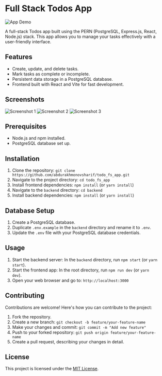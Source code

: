 # Full Stack Todos App

![App Demo](https://github.com/abdurakhmonovsharif/todo_fs_app/assets/115024917/0883357a-8a86-4680-a9a1-11ebd8ba5b9c)

A full-stack Todos app built using the PERN (PostgreSQL, Express.js, React, Node.js) stack. This app allows you to manage your tasks effectively with a user-friendly interface.

## Features

- Create, update, and delete tasks.
- Mark tasks as complete or incomplete.
- Persistent data storage in a PostgreSQL database.
- Frontend built with React and Vite for fast development.

## Screenshots

![Screenshot 1](https://github.com/abdurakhmonovsharif/todo_fs_app/assets/115024917/2a54e9ee-3e7d-4169-88ec-eacf83e6506e)
![Screenshot 2](https://github.com/abdurakhmonovsharif/todo_fs_app/assets/115024917/3b653803-ab4a-4e11-85f6-6bb56db3ecbd)
![Screenshot 3](https://github.com/abdurakhmonovsharif/todo_fs_app/assets/115024917/0883357a-8a86-4680-a9a1-11ebd8ba5b9c)

## Prerequisites

- Node.js and npm installed.
- PostgreSQL database set up.

## Installation

1. Clone the repository: `git clone https://github.com/abdurakhmonovsharif/todo_fs_app.git`
2. Navigate to the project directory: `cd todo_fs_app`
3. Install frontend dependencies: `npm install` (or `yarn install`)
4. Navigate to the `backend` directory: `cd backend`
5. Install backend dependencies: `npm install` (or `yarn install`)

## Database Setup

1. Create a PostgreSQL database.
2. Duplicate `.env.example` in the `backend` directory and rename it to `.env`.
3. Update the `.env` file with your PostgreSQL database credentials.

## Usage

1. Start the backend server: In the `backend` directory, run `npm start` (or `yarn start`).
2. Start the frontend app: In the root directory, run `npm run dev` (or `yarn dev`).
3. Open your web browser and go to: `http://localhost:3000`

## Contributing

Contributions are welcome! Here's how you can contribute to the project:

1. Fork the repository.
2. Create a new branch: `git checkout -b feature/your-feature-name`
3. Make your changes and commit: `git commit -m "Add new feature"`
4. Push to your forked repository: `git push origin feature/your-feature-name`
5. Create a pull request, describing your changes in detail.

## License

This project is licensed under the [MIT License](https://github.com/abdurakhmonovsharif/todo_fs_app/LICENSE).
